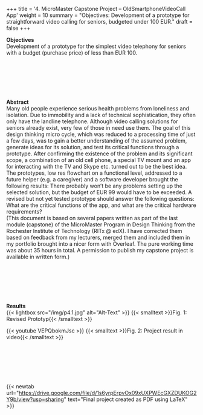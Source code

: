 +++
title = '4. MicroMaster Capstone Project – OldSmartphoneVideoCall App'
weight = 10
summary = "Objectives: Development of a prototype for straightforward video calling for seniors, budgeted under 100 EUR."
draft = false
+++

**Objectives**  
Development of a prototype for the simplest video telephony for seniors with a budget (purchase price) of less than EUR 100.  

</br></br>  
</br></br> 

**Abstract**  
Many old people experience serious health problems from loneliness and isolation. Due to immobility and a lack of technical sophistication, they often only have the landline telephone. Although video calling solutions for seniors already exist, very few of those in need use them. The goal of this design thinking micro cycle, which was reduced to a processing time of just a few days, was to gain a better understanding of the assumed problem, generate ideas for its solution, and test its critical functions through a prototype. After confirming the existence of the problem and its significant scope, a combination of an old cell phone, a special TV mount and an app for interacting with the TV and Skype etc. turned out to be the best idea. The prototypes, low res flowchart on a functional level, addressed to a future helper (e.g. a caregiver) and a software developer brought the following results: There probably won’t be any problems setting up the selected solution, but the budget of EUR 99 would have to be exceeded. A revised but not yet tested prototype should answer the following questions: What are the critical functions of the app, and what are the critical hardware requirements?  
(This document is based on several papers written as part of the last module (capstone) of the MicroMaster Program in Design Thinking from the Rochester Institute of Technology (RITx @ edX). I have corrected them based on feedback from my lecturers, merged them and included them in my portfolio brought into a nicer form with Overleaf. The pure working time was about 35 hours in total. A permission to publish my capstone project is available in written form.)

</br></br>  
</br></br> 

**Results**  
{{< lightbox src="/img/p4.1.jpg" alt="Alt-Text" >}}
{{< smalltext >}}Fig. 1: Revised Prototyp{{< /smalltext >}}


{{< youtube VEPQbokmJsc >}}
{{< smalltext >}}Fig. 2: Project result in video{{< /smalltext >}}


</br></br>  
</br></br> 

{{< newtab url="https://drive.google.com/file/d/1s6yrpErpvOx09xUXPWEcGXZDUKOG2Y9b/view?usp=sharing" text="Final project created as PDF using LaTeX" >}}  

